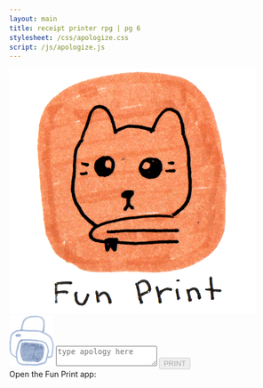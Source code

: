 ```yaml
---
layout: main
title: receipt printer rpg | pg 6
stylesheet: /css/apologize.css
script: /js/apologize.js
---
```




<div id="phonegrab">
  <div id="phonecase">
    <div id="backgroundcontainer">
      <div id="go-to-print-screen" hidden>
        <img src="/images/fun-print-pencil.png">
        <div>
        Apologize
        </div>
      </div>
      <img src="/images/fun-print-button.png" id="printappicon">
      <div id="background-print-screen">
        <div id="print-screen-contents">
          <img src="/images/fun-print-printer.png" width="80">
          <textarea id="apologytextarea" placeholder="type apology here" autocomplete="off"></textarea>
          <button id="printapologybutton" class="button-10" disabled> PRINT </button>
        </div>
      </div>
    </div>
    <div id="blackscreen"></div>
    <div id="iconinstructions">
      Open the Fun Print app:
    </div>
  </div>
</div>

<div id="storycontinued" hidden>
</div>

<div id="bg">
<div id="cloud2" class="cloud"></div>
</div>